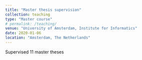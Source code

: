 ```yaml
---
title: "Master thesis supervision"
collection: teaching
type: "Master course"
# permalink: /teaching/
venue: "University of Amsterdam, Institute for Informatics"
date: 2020-01-06
location: "Amsterdam, The Netherlands"
---
```


Supervised 11 master theses

<!-- Heading 1
======

Heading 2
======

Heading 3
====== -->